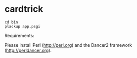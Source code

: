 # cardtrick

```
cd bin
plackup app.psgi
```

Requirements:

Please install Perl (http://perl.org) and the Dancer2 framework (http://perldancer.org).


